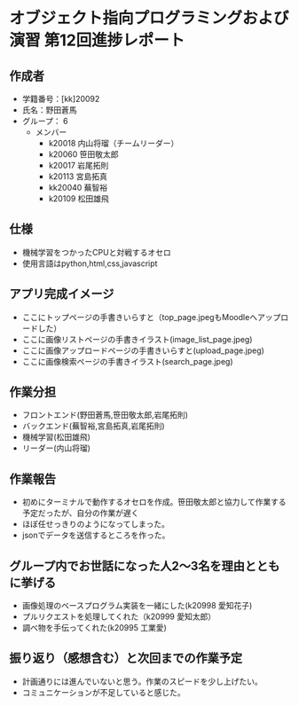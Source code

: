 # オブジェクト指向プログラミングおよび演習 第12回進捗レポート

## 作成者
- 学籍番号：[kk]20092
- 氏名：野田蒼馬
- グループ： 6
    - メンバー
        - k20018 内山将瑠（チームリーダー）
        - k20060 笹田敬太郎
        - k20017 岩尾拓則
        - k20113 宮島拓真
        - kk20040 蕪智裕
        - k20109 松田雄飛

## 仕様
- 機械学習をつかったCPUと対戦するオセロ
- 使用言語はpython,html,css,javascript

## アプリ完成イメージ
- ここにトップページの手書きいらすと（top_page.jpegもMoodleへアップロードした）
- ここに画像リストページの手書きイラスト(image_list_page.jpeg)
- ここに画像アップロードページの手書きいらすと(upload_page.jpeg)
- ここに画像検索ページの手書きイラスト(search_page.jpeg)

## 作業分担
- フロントエンド(野田蒼馬,笹田敬太郎,岩尾拓則)
- バックエンド(蕪智裕,宮島拓真,岩尾拓則)
- 機械学習(松田雄飛)
- リーダー(内山将瑠)
## 作業報告
- 初めにターミナルで動作するオセロを作成。笹田敬太郎と協力して作業する予定だったが、自分の作業が遅く
- ほぼ任せっきりのようになってしまった。
- jsonでデータを送信するところを作った。


## グループ内でお世話になった人2〜3名を理由とともに挙げる
- 画像処理のベースプログラム実装を一緒にした(k20998 愛知花子)
- プルリクエストを処理してくれた（k20999 愛知太郎）
- 調べ物を手伝ってくれた(k20995 工業愛)

## 振り返り（感想含む）と次回までの作業予定
- 計画通りには進んでいないと思う。作業のスピードを少し上げたい。
- コミュニケーションが不足していると感じた。